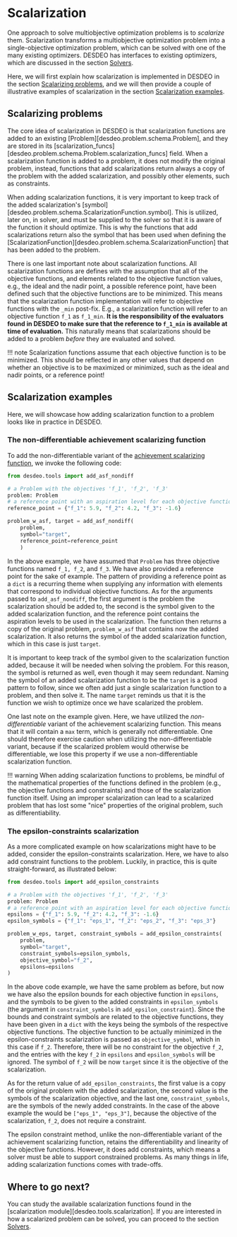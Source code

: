 # Scalarization

One approach to solve multiobjective optimization problems is to
_scalarize_ them. Scalarization transforms a multiobjective
optimization problem into a single-objective optimization
problem, which can be solved with one of the many existing
optimizers. DESDEO has interfaces to existing
optimizers, which are discussed in the section [Solvers](./solvers.md).

Here, we will first explain how scalarization is implemented in DESDEO
in the section [Scalarizing problems](#scalarizing-problems),
and we will then provide a couple of illustrative examples of
scalarization in the section [Scalarization examples](#scalarization-examples).

## Scalarizing problems

The core idea of scalarization in DESDEO is that scalarization functions
are added to an existing [Problem][desdeo.problem.schema.Problem], and they are
stored in its [scalarization_funcs][desdeo.problem.schema.Problem.scalarization_funcs] field.
When a scalarization function is added to a problem, it does not modify the original
problem, instead, functions that add scalarizations return always a copy of the
problem with the added scalarization, and possibly other elements, such as constraints.

When adding scalarization functions, it is very important to keep track of the added
scalarization's [symbol][desdeo.problem.schema.ScalarizationFunction.symbol]. This
is utilized, later on, in solver, and must be supplied to the solver so that
it is aware of the function it should optimize. This is why the functions that
add scalarizations return also the symbol that has been used when defining
the [ScalarizationFunction][desdeo.problem.schema.ScalarizationFunction] that
has been added to the problem.

There is one last important note about scalarization functions. All scalarization
functions are defines with the assumption that all of the objective functions,
and elements related to the objective function values, e.g., the ideal and the nadir point,
a possible reference point, have been defined such that the objective functions
are to be minimized. This means that the scalarization function implementation
will refer to objective functions with the `_min` post-fix. E.g., a scalarization
function will refer to an objective function `f_1` as `f_1_min`. __It is 
the responsibility of the evaluators found in DESDEO to make sure that the
reference to `f_1_min` is available at time of evaluation.__
This naturally means that scalarizations should be added to a problem _before_
they are evaluated and solved.

!!! note
    Scalarization functions assume that each objective function is to be minimized.
    This should be reflected in any other values that depend on whether an objective
    is to be maximized or minimized, such as the ideal and nadir points, or a 
    reference point!

## Scalarization examples

Here, we will showcase how adding scalarization function to a problem
looks like in practice in DESDEO.

### The non-differentiable achievement scalarizing function

To add the non-differentiable variant of the
[achievement scalarizing function](../tutorials/moo_primer.md/#def:asf),
we invoke the following code:

```python
from desdeo.tools import add_asf_nondiff

# a Problem with the objectives 'f_1', 'f_2', 'f_3'
problem: Problem 
# a reference point with an aspiration level for each objective function
reference_point = {"f_1": 5.9, "f_2": 4.2, "f_3": -1.6}

problem_w_asf, target = add_asf_nondiff(
    problem,
    symbol="target",
    reference_point=reference_point
    )
```

In the above example, we have assumed that `Problem` has three objective functions
named `f_1, f_2`, and `f_3`. We have also provided a reference point for the sake
of example. The pattern of providing a reference point as a `dict` is a recurring
theme when supplying any information with elements that correspond to individual
objective functions. As for the arguments passed to `add_asf_nondiff`, the
first argument is the problem the scalarization should be added to, the second
is the symbol given to the added scalarization function, and the reference point
contains the aspiration levels to be used in the scalarization. The function
then returns a copy of the original problem, `problem_w_asf` that contains
now the added scalarization. It also returns the symbol of the added scalarization
function, which in this case is just `target`.

It is important to keep track of the symbol given to the scalarization function added,
because it will be needed when solving the problem. For this reason, the symbol
is returned as well, even though it may seem redundant. Naming the symbol
of an added scalarization function to be the `target` is a good pattern to follow, since
we often add just a single scalarization function to a problem, and then solve it.
The name `target` reminds us that it is the function we wish to optimize once we
have scalarized the problem.

One last note on the example given. Here, we have utilized the _non-differentiable_
variant of the achievement scalarizing function. This means that it will contain
a `max` term, which is generally not differentiable. One should therefore
exercise caution when utilizing the non-differentiable variant, because if the
scalarized problem would otherwise be differentiable, we lose this property if we
use a non-differentiable scalarization function.

!!! warning
    When adding scalarization functions to problems, be mindful of the mathematical
    properties of the functions defined in the problem (e.g., the objective functions
    and constraints) and those of the scalarization function itself. Using an improper
    scalarization can lead to a scalarized problem that has lost some "nice"
    properties of the original problem, such as differentiability.

### The epsilon-constraints scalarization

As a more complicated example on how scalarizations might have to be added,
consider the epsilon-constraints scalarization. Here, we have to also
add constraint functions to the problem. Luckily, in practice, this
is quite straight-forward, as illustrated below:

```python
from desdeo.tools import add_epsilon_constraints

# a Problem with the objectives 'f_1', 'f_2', 'f_3'
problem: Problem 
# a reference point with an aspiration level for each objective function
epsilons = {"f_1": 5.9, "f_2": 4.2, "f_3": -1.6}
epsilon_symbols = {"f_1": "eps_1", "f_2": "eps_2", "f_3": "eps_3"}

problem_w_eps, target, constraint_symbols = add_epsilon_constraints(
    problem,
    symbol="target",
    constraint_symbols=epsilon_symbols,
    objective_symbol="f_2",
    epsilons=epsilons
)
```

In the above code example, we have the same problem as before, but now we have
also the epsilon bounds for each objective function in `epsilons`, and the
symbols to be given to the added constraints in `epsilon_symbols` (the argument
in `constraint_symbols` in `add_epsilon_constraint`). Since the bounds and
constraint symbols are related to the objective functions, they have been given
in a `dict` with the keys being the symbols of the respective objective
functions. The objective function to be actually minimized in the epsilon-constraints
scalarization is passed as `objective_symbol`, which in this case if `f_2`.
Therefore, there will be no constraint for the objective `f_2`, and the entries
with the key `f_2` in `epsilons` and `epsilon_symbols` will be ignored. The
symbol of `f_2` will be now `target` since it is the objective of the scalarization.

As for the return value of `add_epsilon_constraints`, the first value is a copy
of the original problem with the added scalarization, the second value is the 
symbols of the scalarization objective, and the last one, `constraint_symbols`,
are the symbols of the newly added constraints. In the case of the above example
the would be `["eps_1", "eps_3"]`, because the objective of the scalarization,
`f_2`, does not require a constraint.

The epsilon constraint method, unlike the non-differentiable variant of the
achievement scalarizing function, retains the differentiability and linearity
of the objective functions. However, it does add constraints, which means a
solver must be able to support constrained problems. As many things in life,
adding scalarization functions comes with trade-offs.

## Where to go next?
You can study the available scalarization functions found in the
[scalarization module][desdeo.tools.scalarization]. If you are interested
in how a scalarized problem can be solved, you can proceed to the
section [Solvers](./solvers.md).